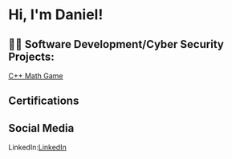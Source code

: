 <h1>Hi, I'm Daniel!

<h2>👨‍💻 Software Development/Cyber Security Projects:</h2>
<a href="https://replit.com/@DanielRodrig350/03-Math-Quiz-with-Feedback-Branching#main.cpp">C++ Math Game</a>

<h2> Certifications </h2>

<h2>Social Media</h2>
<p>LinkedIn:<a href="https://www.linkedin.com/in/daniel-rodriguez-b88a7b222/" target="_blank">LinkedIn</a><p/>
